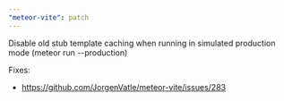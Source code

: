 ```yaml
---
"meteor-vite": patch
---
```


Disable old stub template caching when running in simulated production mode (meteor run --production)

Fixes:
- https://github.com/JorgenVatle/meteor-vite/issues/283